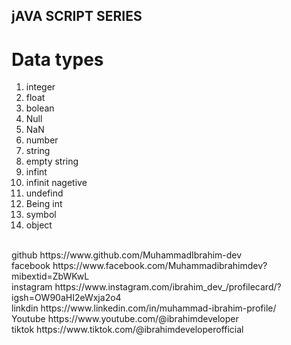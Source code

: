 
## jAVA SCRIPT SERIES
 # Data types
1. integer
2. float 
3. bolean 
4. Null 
5. NaN
6. number
7. string 
8. empty string 
9. infint 
10. infinit nagetive 
11. undefind
12. Being int 
13. symbol
15. object
<br/>
github https://www.github.com/MuhammadIbrahim-dev
<br/>
facebook https://www.facebook.com/Muhammadibrahimdev?mibextid=ZbWKwL
<br/>
instagram https://www.instagram.com/ibrahim_dev_/profilecard/?igsh=OW90aHI2eWxja2o4
<br/>
linkdin https://www.linkedin.com/in/muhammad-ibrahim-profile/
<br/>
Youtube https://www.youtube.com/@ibrahimdeveloper
<br/>
tiktok https://www.tiktok.com/@ibrahimdeveloperofficial
 
